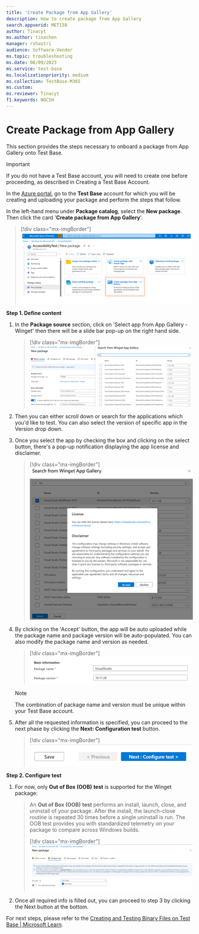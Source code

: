 ```yaml
---
title: 'Create Package from App Gallery'
description: How to create package from App Gallery
search.appverid: MET150
author: Tinacyt
ms.author: tinachen
manager: rshastri
audience: Software-Vendor
ms.topic: troubleshooting
ms.date: 08/09/2023
ms.service: test-base
ms.localizationpriority: medium
ms.collection: TestBase-M365
ms.custom:
ms.reviewer: Tinacyt
f1.keywords: NOCSH
---
```


# Create Package from App Gallery #
This section provides the steps necessary to onboard a package from App Gallery onto Test Base. 
> [!IMPORTANT]
> If you do not have a Test Base account, you will need to create one before proceeding, as described in Creating a Test Base Account. 

In the [Azure portal](https://portal.azure.com/), go to the **Test
Base** account for which you will be creating and uploading your package
and perform the steps that follow.

In the left-hand menu under **Package catalog**, select the **New
package**. Then click the card '**Create package from App Gallery**'.

> [!div class="mx-imgBorder"]
> [![Screenshot of create package from app gallery](Media/create_package_from_gallery_1.png)](Media/create_package_from_gallery_1.png#lightbox)

**Step 1. Define content**

1.  In the **Package source** section, click on 'Select app from App Gallery - Winget' then there will be a slide bar pop-up on the right hand side.

    > [!div class="mx-imgBorder"]
    > [![Screenshot of search from winget app gallery](Media/create_package_from_gallery_2.png)](Media/create_package_from_gallery_2.png#lightbox)


2.  Then you can either scroll down or search for the applications which you'd like to test. You can also select the version of specific app in the Version drop down.

3.  Once you select the app by checking the box and clicking on the select button, there's a pop-up notification displaying the app license and disclaimer.

    > [!div class="mx-imgBorder"]
    > [![Screenshot of accept the license](Media/create_package_from_gallery_3.png)](Media/create_package_from_gallery_3.png#lightbox)


4.  By clicking on the 'Accept' button, the app will be auto uploaded while the package name and package version will be auto-populated.
    You can also modify the package name and version as needed.

    > [!div class="mx-imgBorder"]
    > [![Screenshot of basic information](Media/create_package_from_gallery_4.png)](Media/create_package_from_gallery_4.png#lightbox)

    > [!Note]
    > The combination of package name and version must be unique within your Test Base account.

5.  After all the requested information is specified, you can proceed to the next phase by clicking the **Next: Configuration test** button.

    > [!div class="mx-imgBorder"]
    > [![Screenshot of the button of configure test](Media/create_package_from_gallery_5.png)](Media/create_package_from_gallery_5.png#lightbox)


**Step 2. Configure test**

1.  For now, only **Out of Box (OOB)** **test** is supported for the Winget package:

    > An **Out of Box (OOB)** **test** performs an install, launch, close,
    > and uninstall of your package. After the install, the launch-close
    > routine is repeated 30 times before a single uninstall is run. The OOB
    > test provides you with standardized telemetry on your package to
    > compare across Windows builds.
    >
    > [!div class="mx-imgBorder"]
    > [![Screenshot of configure test for new package](Media/create_package_from_gallery_6.png)](Media/create_package_from_gallery_6.png#lightbox)

2.  Once all required info is filled out, you can proceed to step 3 by
    clicking the Next button at the bottom.

For next steps, please refer to the [Creating and Testing Binary Files on Test Base \| Microsoft Learn](testapplication.md).